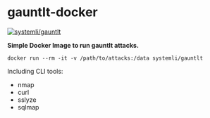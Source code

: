 gauntlt-docker
==============

[![systemli/gauntlt](http://dockeri.co/image/systemli/gauntlt)](https://registry.hub.docker.com/u/systemli/gauntlt/)

**Simple Docker Image to run gauntlt attacks.**

	docker run --rm -it -v /path/to/attacks:/data systemli/gauntlt

Including CLI tools:

 * nmap
 * curl
 * sslyze
 * sqlmap

